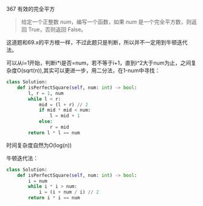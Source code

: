 367 有效的完全平方

> 给定一个正整数 *num*，编写一个函数，如果 *num* 是一个完全平方数，则返回 True，否则返回 False。

这道题和69.x的平方根一样，不过此题只是判断，所以并不一定用到牛顿迭代法。

可以从i=1开始，判断i*i是否=num，若不等于i+1，直到i^2大于num为止，之间复杂度O(sqrt(n)),其实可以更进一步，用二分法，在1-num中寻找：

```python
class Solution:
    def isPerfectSquare(self, num: int) -> bool:
        l, r = 1, num
        while l < r:
            mid = (l + r) // 2
            if mid * mid < num:
                l = mid + 1
            else:
                r = mid
        return l * l == num
```

时间复杂度自然为O(log(n))

牛顿迭代法：

```python
class Solution:
    def isPerfectSquare(self, num: int) -> bool:
        i = num
        while i * i > num:
            i = (i + num / i) // 2
        return i * i == num
```

